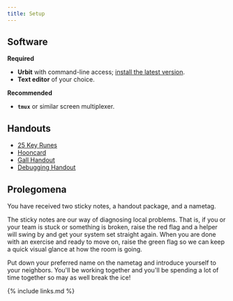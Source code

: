 ```yaml
---
title: Setup
---
```


##  Software

**Required**

- **Urbit** with command-line access; [install the latest version](https://urbit.org/getting-started).
- **Text editor** of your choice.

**Recommended**

- **`tmux`** or similar screen multiplexer.


##  Handouts

- [25 Key Runes](./handouts/handout-25-runes.pdf)
- [Hooncard](./handouts/hooncard-assembly.pdf)
- [Gall Handout](./handouts/gall-handout.pdf)
- [Debugging Handout](./handouts/handout-debugging.pdf)


##  Prolegomena

You have received two sticky notes, a handout package, and a nametag.

The sticky notes are our way of diagnosing local problems.  That is, if you or your team is stuck or something is broken, raise the red flag and a helper will swing by and get your system set straight again.  When you are done with an exercise and ready to move on, raise the green flag so we can keep a quick visual glance at how the room is going.

Put down your preferred name on the nametag and introduce yourself to your neighbors.  You'll be working together and you'll be spending a lot of time together so may as well break the ice!

{% include links.md %}
